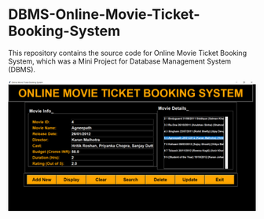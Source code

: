 # DBMS-Online-Movie-Ticket-Booking-System
This repository contains the source code for Online Movie Ticket Booking System, which was a Mini Project for Database Management System (DBMS). 

![UI](Screenshots/OMTBS.PNG)
